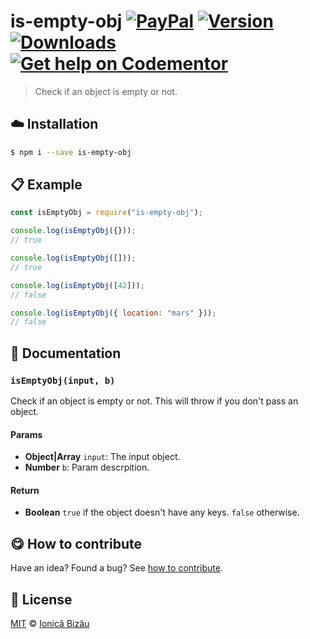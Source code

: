 # is-empty-obj [![PayPal](https://img.shields.io/badge/%24-paypal-f39c12.svg)][paypal-donations] [![Version](https://img.shields.io/npm/v/is-empty-obj.svg)](https://www.npmjs.com/package/is-empty-obj) [![Downloads](https://img.shields.io/npm/dt/is-empty-obj.svg)](https://www.npmjs.com/package/is-empty-obj) [![Get help on Codementor](https://cdn.codementor.io/badges/get_help_github.svg)](https://www.codementor.io/johnnyb?utm_source=github&utm_medium=button&utm_term=johnnyb&utm_campaign=github)

> Check if an object is empty or not.

## :cloud: Installation
    
```sh
$ npm i --save is-empty-obj
```

            
## :clipboard: Example

        

```js
const isEmptyObj = require("is-empty-obj");

console.log(isEmptyObj({}));
// true

console.log(isEmptyObj([]));
// true

console.log(isEmptyObj([42]));
// false

console.log(isEmptyObj({ location: "mars" }));
// false
```
    
## :memo: Documentation
        
### `isEmptyObj(input, b)`
Check if an object is empty or not. This will throw if you don't pass an object.

#### Params
- **Object|Array** `input`: The input object.
- **Number** `b`: Param descrpition.

#### Return
- **Boolean** `true` if the object doesn't have any keys. `false` otherwise.

        
## :yum: How to contribute
Have an idea? Found a bug? See [how to contribute][contributing].

## :scroll: License
    
[MIT][license] © [Ionică Bizău][website]
    
[paypal-donations]: https://www.paypal.com/cgi-bin/webscr?cmd=_s-xclick&hosted_button_id=RVXDDLKKLQRJW
[donate-now]: http://i.imgur.com/6cMbHOC.png

[license]: http://showalicense.com/?fullname=Ionic%C4%83%20Biz%C4%83u%20%3Cbizauionica%40gmail.com%3E%20(http%3A%2F%2Fionicabizau.net)&year=2016#license-mit
[website]: http://ionicabizau.net
[contributing]: /CONTRIBUTING.md
[docs]: /DOCUMENTATION.md